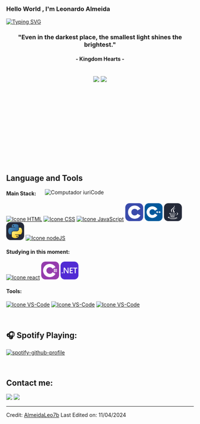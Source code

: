 ### Hello World , I'm Leonardo Almeida

[![Typing SVG](https://readme-typing-svg.herokuapp.com?color=FF3670&size=35&center=true&vCenter=true&width=1000&lines=I'm+Computer+Science+Student)](https://git.io/typing-svg)

<h3 align="center">"Even in the darkest place, the smallest light shines the brightest."</h3>
<h4 align="center">- Kingdom Hearts -</h4>

<br>

<div align="center" style="margin-bottom:200px">
 <img width=45% align="center" src="https://github-readme-stats.vercel.app/api?username=AlmeidaLeo7b&theme=dark&show_icons=true" />
 <img width=40% align="center" src="https://github-readme-stats.vercel.app/api/top-langs/?username=AlmeidaLeo7b&layout=compact&theme=dark" />
</div>


<br>

## Language and Tools

<img src="https://raw.githubusercontent.com/MicaelliMedeiros/micaellimedeiros/master/image/computer-illustration.png" min-width="400px" max-width="400px" width="400px" align="right" alt="Computador iuriCode">

#### Main Stack:
  [<img height="48px" width="48px" alt="Icone HTML" src="https://skillicons.dev/icons?i=html"/>](https://developer.mozilla.org/en-US/docs/Web/HTML)
  [<img height="48px" width="48px" alt="Icone CSS" src="https://skillicons.dev/icons?i=css"/>](https://developer.mozilla.org/en-US/docs/Web/CSS)
  [<img height="48px" width="48px" alt="Icone JavaScript" src="https://skillicons.dev/icons?i=js"/>](https://developer.mozilla.org/en-US/docs/Web/JavaScript)
  [<img height="48px" width="48px" alt="Icone C" src="https://raw.githubusercontent.com/tandpfun/skill-icons/65dea6c4eaca7da319e552c09f4cf5a9a8dab2c8/icons/C.svg"/>](https://devdocs.io/c/)
  [<img height="48px" width="48px" alt="Icone C++" src="https://github.com/tandpfun/skill-icons/blob/main/icons/CPP.svg"/>](https://devdocs.io/cpp/)
  [<img height="48px" width="48px" alt="Icone Java" src="https://github.com/tandpfun/skill-icons/blob/main/icons/Java-Dark.svg"/>](https://docs.oracle.com/en/java/)
  [<img height="48px" width="48px" alt="Icone Python" src="https://github.com/tandpfun/skill-icons/raw/main/icons/Python-Dark.svg"/>](https://docs.python.org/3/)
  [<img height="48px" width="48px" alt="Icone nodeJS" src="https://skillicons.dev/icons?i=nodejs"/>](https://nodejs.org/en)



#### Studying in this moment:
  [<img height="48px" width="48px" alt="Icone react" src="https://skillicons.dev/icons?i=react"/>](https://react.dev/)
  [<img height="48px" width="48px" alt="Icone CS" src="https://github.com/tandpfun/skill-icons/blob/main/icons/CS.svg"/>](https://learn.microsoft.com/en-us/dotnet/csharp/)
  [<img height="48px" width="48px" alt="Icone V" src="https://github.com/tandpfun/skill-icons/blob/main/icons/DotNet.svg"/>](https://learn.microsoft.com/en-us/dotnet/)

#### Tools:

  [<img height="48px" width="48px" alt="Icone VS-Code" src="https://skillicons.dev/icons?i=vscode"/>](https://code.visualstudio.com/)
  [<img height="48px" width="48px" alt="Icone VS-Code" src="https://skillicons.dev/icons?i=github"/>](https://github.com/)
  [<img height="48px" width="48px" alt="Icone VS-Code" src="https://skillicons.dev/icons?i=git"/>](https://git-scm.com/)

<br>

## 🎧 Spotify Playing:
[![spotify-github-profile](https://spotify-github-profile.vercel.app/api/view?uid=31mxqfoa6xecnvymfrtxfof6stha&cover_image=true&theme=novatorem&show_offline=true&background_color=121212&interchange=true&bar_color=53b14f&bar_color_cover=false)](https://github.com/kittinan/spotify-github-profile)

<br>

## Contact me:
<div>
<a href ="mailto: almeidaleo7b@gmail.com"><img loading="lazy" src="https://img.shields.io/badge/Gmail-D14836?style=for-the-badge&logo=gmail&logoColor=white" target="_blank"></a>
<a href="www.linkedin.com/in/leoalmeida-589440221" target="_blank"><img loading="lazy" src="https://img.shields.io/badge/-LinkedIn-%230077B5?style=for-the-badge&logo=linkedin&logoColor=white" target="_blank"></a>   
</div>


------
Credit: [AlmeidaLeo7b](https://github.com/AlmeidaLeo7b)
Last Edited on: 11/04/2024
